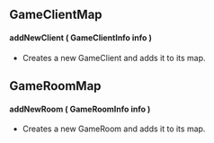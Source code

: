 ## GameClientMap

#### addNewClient ( GameClientInfo info )

* Creates a new GameClient and adds it to its map.


## GameRoomMap

#### addNewRoom ( GameRoomInfo info )

* Creates a new GameRoom and adds it to its map.
